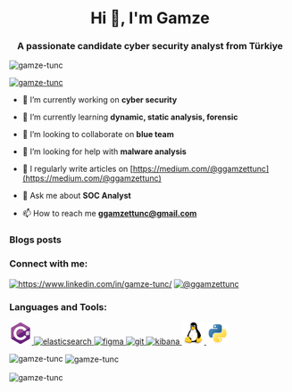 <h1 align="center">Hi 👋, I'm Gamze</h1>
<h3 align="center">A passionate candidate cyber security analyst from Türkiye</h3>

<p align="left"> <img src="https://komarev.com/ghpvc/?username=gamze-tunc&label=Profile%20views&color=0e75b6&style=flat" alt="gamze-tunc" /> </p>

<p align="left"> <a href="https://github.com/ryo-ma/github-profile-trophy"><img src="https://github-profile-trophy.vercel.app/?username=gamze-tunc" alt="gamze-tunc" /></a> </p>

- 🔭 I’m currently working on **cyber security**

- 🌱 I’m currently learning **dynamic, static analysis, forensic**

- 👯 I’m looking to collaborate on **blue team**

- 🤝 I’m looking for help with **malware analysis**

- 📝 I regularly write articles on [https://medium.com/@ggamzettunc](https://medium.com/@ggamzettunc)

- 💬 Ask me about **SOC Analyst**

- 📫 How to reach me **ggamzettunc@gmail.com**

### Blogs posts
<!-- BLOG-POST-LIST:START -->
<!-- BLOG-POST-LIST:END -->

<h3 align="left">Connect with me:</h3>
<p align="left">
<a href="https://linkedin.com/in/https://www.linkedin.com/in/gamze-tunc/" target="blank"><img align="center" src="https://raw.githubusercontent.com/rahuldkjain/github-profile-readme-generator/master/src/images/icons/Social/linked-in-alt.svg" alt="https://www.linkedin.com/in/gamze-tunc/" height="30" width="40" /></a>
<a href="https://medium.com/@ggamzettunc" target="blank"><img align="center" src="https://raw.githubusercontent.com/rahuldkjain/github-profile-readme-generator/master/src/images/icons/Social/medium.svg" alt="@ggamzettunc" height="30" width="40" /></a>
</p>

<h3 align="left">Languages and Tools:</h3>
<p align="left"> <a href="https://www.w3schools.com/cs/" target="_blank" rel="noreferrer"> <img src="https://raw.githubusercontent.com/devicons/devicon/master/icons/csharp/csharp-original.svg" alt="csharp" width="40" height="40"/> </a> <a href="https://www.elastic.co" target="_blank" rel="noreferrer"> <img src="https://www.vectorlogo.zone/logos/elastic/elastic-icon.svg" alt="elasticsearch" width="40" height="40"/> </a> <a href="https://www.figma.com/" target="_blank" rel="noreferrer"> <img src="https://www.vectorlogo.zone/logos/figma/figma-icon.svg" alt="figma" width="40" height="40"/> </a> <a href="https://git-scm.com/" target="_blank" rel="noreferrer"> <img src="https://www.vectorlogo.zone/logos/git-scm/git-scm-icon.svg" alt="git" width="40" height="40"/> </a> <a href="https://www.elastic.co/kibana" target="_blank" rel="noreferrer"> <img src="https://www.vectorlogo.zone/logos/elasticco_kibana/elasticco_kibana-icon.svg" alt="kibana" width="40" height="40"/> </a> <a href="https://www.linux.org/" target="_blank" rel="noreferrer"> <img src="https://raw.githubusercontent.com/devicons/devicon/master/icons/linux/linux-original.svg" alt="linux" width="40" height="40"/> </a> <a href="https://www.python.org" target="_blank" rel="noreferrer"> <img src="https://raw.githubusercontent.com/devicons/devicon/master/icons/python/python-original.svg" alt="python" width="40" height="40"/> </a> </p>

<p><img align="left" src="https://github-readme-stats.vercel.app/api/top-langs?username=gamze-tunc&show_icons=true&locale=en&layout=compact" alt="gamze-tunc" /></p>

<p>&nbsp;<img align="center" src="https://github-readme-stats.vercel.app/api?username=gamze-tunc&show_icons=true&locale=en" alt="gamze-tunc" /></p>

<p><img align="center" src="https://github-readme-streak-stats.herokuapp.com/?user=gamze-tunc&" alt="gamze-tunc" /></p>


